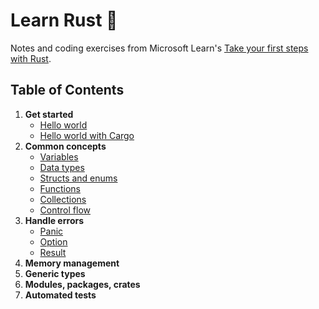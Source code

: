 # Learn Rust 🦀

Notes and coding exercises from Microsoft Learn's [Take your first steps with Rust](https://docs.microsoft.com/en-us/learn/paths/rust-first-steps/).

## Table of Contents

1. **Get started**
   - [Hello world](hello-world)
   - [Hello world with Cargo](hello-cargo)
2. **Common concepts**
   - [Variables](variables)
   - [Data types](data-types)
   - [Structs and enums](structs-enums)
   - [Functions](functions)
   - [Collections](collections)
   - [Control flow](control-flow)
3. **Handle errors**
   - [Panic](panic)
   - [Option](option)
   - [Result](result)
4. **Memory management**
5. **Generic types**
6. **Modules, packages, crates**
7. **Automated tests**
